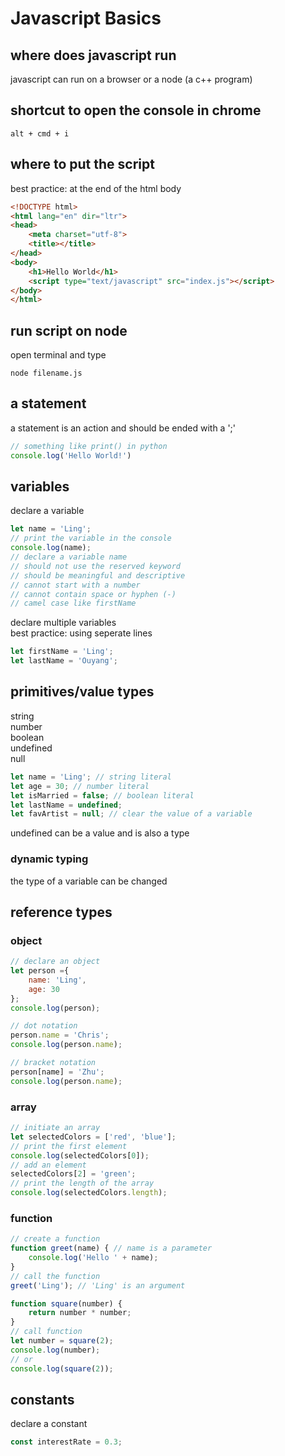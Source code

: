 # Javascript Basics
## where does javascript run
javascript can run on a browser or a node (a c++ program)
## shortcut to open the console in chrome   
```
alt + cmd + i
```
## where to put the script
best practice: at the end of the html body
```html
<!DOCTYPE html>
<html lang="en" dir="ltr">
<head>
    <meta charset="utf-8">
    <title></title>
</head>
<body>
    <h1>Hello World</h1>
    <script type="text/javascript" src="index.js"></script>
</body>
</html>
```
## run script on node
open terminal and type
```
node filename.js
```
## a statement
a statement is an action and should be ended with a ';'
```javascript
// something like print() in python
console.log('Hello World!')
```
## variables
declare a variable
```javascript
let name = 'Ling';
// print the variable in the console
console.log(name);
// declare a variable name
// should not use the reserved keyword
// should be meaningful and descriptive
// cannot start with a number
// cannot contain space or hyphen (-)
// camel case like firstName
```
declare multiple variables   
best practice: using seperate lines
```javascript
let firstName = 'Ling';
let lastName = 'Ouyang';
```
## primitives/value types
string   
number   
boolean   
undefined   
null   
```javascript
let name = 'Ling'; // string literal
let age = 30; // number literal
let isMarried = false; // boolean literal
let lastName = undefined;
let favArtist = null; // clear the value of a variable
```
undefined can be a value and is also a type
### dynamic typing
the type of a variable can be changed

## reference types
### object
```javascript
// declare an object
let person ={
    name: 'Ling',
    age: 30
};
console.log(person);

// dot notation
person.name = 'Chris';
console.log(person.name);

// bracket notation
person[name] = 'Zhu';
console.log(person.name);
```
### array   
```javascript
// initiate an array
let selectedColors = ['red', 'blue'];
// print the first element
console.log(selectedColors[0]);
// add an element
selectedColors[2] = 'green';
// print the length of the array
console.log(selectedColors.length);
```
### function  
```javascript
// create a function
function greet(name) { // name is a parameter
    console.log('Hello ' + name);
}
// call the function
greet('Ling'); // 'Ling' is an argument
```
```javascript
function square(number) {
    return number * number;
}
// call function
let number = square(2);
console.log(number);
// or
console.log(square(2));
```
## constants
declare a constant
```javascript
const interestRate = 0.3;
```
